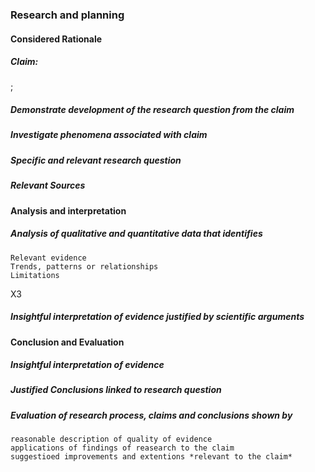 ### Research and planning
#### Considered Rationale 

##### Claim: 
;

##### Demonstrate development of the research question from the claim
##### Investigate phenomena associated with claim
##### Specific and relevant research question 
##### Relevant Sources




#### Analysis and interpretation
##### *Analysis* of qualitative and quantitative data that identifies
	Relevant evidence
	Trends, patterns or relationships
	Limitations

X3

##### Insightful *interpretation* of evidence justified by scientific arguments




#### Conclusion and Evaluation
##### Insightful interpretation of evidence
##### Justified Conclusions linked to research question
##### Evaluation of research process, claims and conclusions shown by
	reasonable description of quality of evidence
	applications of findings of reasearch to the claim
	suggestioed improvements and extentions *relevant to the claim*